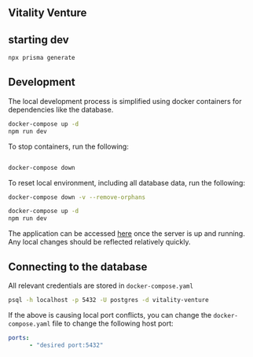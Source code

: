 ## Vitality Venture

## starting dev
``` bash 
npx prisma generate 
```

## Development
The local development process is simplified using docker containers for dependencies like the database.
``` bash
docker-compose up -d 
npm run dev
```

To stop containers, run the following:
```bash

docker-compose down
```

To reset local environment, including all database data, run the following:
```bash
docker-compose down -v --remove-orphans

docker-compose up -d 
npm run dev
```

The application can be accessed [here](http://localhost:3000/) once the server is up and running. Any local changes should be reflected relatively quickly.



## Connecting to the database 
All relevant credentials are stored in `docker-compose.yaml`
``` bash
psql -h localhost -p 5432 -U postgres -d vitality-venture
```

If the above is causing local port conflicts, you can change the `docker-compose.yaml` file to change the following host port:
``` yaml
ports:
      - "desired port:5432"
```


